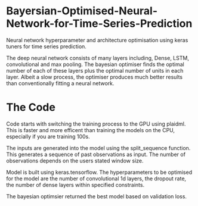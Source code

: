 # Bayersian-Optimised-Neural-Network-for-Time-Series-Prediction

Neural network hyperparameter and architecture optimisation using keras tuners for time series prediction.

The deep neural network consists of many layers including, Dense, LSTM, convolutional and max pooling. The bayesian optimiser finds the optimal number of each of these layers plus the optimal number of units in each layer. Albeit a slow process, the optimiser produces much better results than conventionally fitting a neural network. 

# The Code
Code starts with switching the training process to the GPU using plaidml. This is faster and more efficent than training the models on the CPU, especially if you are training 100s.

The inputs are generated into the model using the split_sequence function. This generates a sequence of past observations as input. The number of observations depends on the users stated window size.

Model is built using keras.tensorflow. The hyperparameters to be optimised for the model are the number of convolutional 1d layers, the dropout rate, the number of dense layers within specified constraints.

The bayesian optimsier returned the best model based on validation loss.

